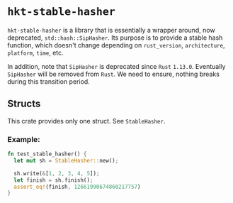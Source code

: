 # `hkt-stable-hasher`

`hkt-stable-hasher` is a library that is essentially a wrapper around, now deprecated, `std::hash::SipHasher`.
Its purpose is to provide a stable hash function, which doesn't change depending on `rust_version`, `architecture`, `platform`,
`time`, etc.

In addition, note that `SipHasher` is deprecated since `Rust` `1.13.0`.
Eventually `SipHasher` will be removed from `Rust`.
We need to ensure, nothing breaks during this transition period.

## Structs

This crate provides only one struct. See `StableHasher`.

### Example:

```rust
fn test_stable_hasher() {
  let mut sh = StableHasher::new();

  sh.write(&[1, 2, 3, 4, 5]);
  let finish = sh.finish();
  assert_eq!(finish, 12661990674860217757)
}
```
